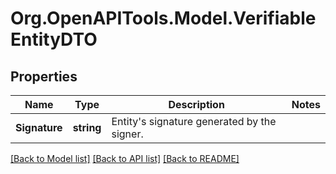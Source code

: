 # Org.OpenAPITools.Model.VerifiableEntityDTO

## Properties

Name | Type | Description | Notes
------------ | ------------- | ------------- | -------------
**Signature** | **string** | Entity&#39;s signature generated by the signer. | 

[[Back to Model list]](../README.md#documentation-for-models) [[Back to API list]](../README.md#documentation-for-api-endpoints) [[Back to README]](../README.md)

